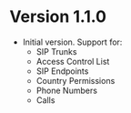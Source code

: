 # Version 1.1.0
 - Initial version. Support for:
   - SIP Trunks
   - Access Control List
   - SIP Endpoints
   - Country Permissions
   - Phone Numbers
   - Calls
